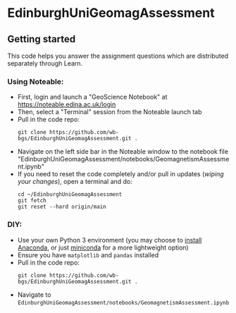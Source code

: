 # EdinburghUniGeomagAssessment

## Getting started

This code helps you answer the assignment questions which are distributed separately through Learn.

### Using Noteable:

- First, login and launch a "GeoScience Notebook" at <https://noteable.edina.ac.uk/login>
- Then, select a "Terminal" session from the Noteable launch tab
- Pull in the code repo:
  ```
  git clone https://github.com/wb-bgs/EdinburghUniGeomagAssessment.git .
  ```
- Navigate on the left side bar in the Noteable window to the notebook file "EdinburghUniGeomagAssessment/notebooks/GeomagnetismAssessment.ipynb"
- If you need to reset the code completely and/or pull in updates (*wiping your changes*), open a terminal and do:
  ```
  cd ~/EdinburghUniGeomagAssessment
  git fetch
  git reset --hard origin/main
  ```

### DIY:

- Use your own Python 3 environment (you may choose to [install Anaconda](https://docs.anaconda.com/anaconda/install/), or just [miniconda](https://docs.conda.io/en/latest/miniconda.html) for a more lightweight option)
- Ensure you have `matplotlib` and `pandas` installed
- Pull in the code repo:
  ```
  git clone https://github.com/wb-bgs/EdinburghUniGeomagAssessment.git .
  ```
- Navigate to `EdinburghUniGeomagAssessment/notebooks/GeomagnetismAssessment.ipynb`
